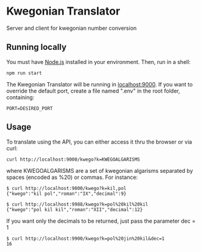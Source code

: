 # Kwegonian Translator
Server and client for kwegonian number conversion

## Running locally
You must have [Node.js](https://nodejs.org) installed in your environment.
Then, run in a shell:
```
npm run start
```
The Kwegonian Translator will be running in [localhost:9000](http://localhost:9000).
If you want to override the default port, create a file named ".env" in the root folder,
containing:
```
PORT=DESIRED_PORT
```

## Usage
To translate using the API, you can either access it thru
the browser or via curl:
```
curl http://localhost:9000/kwego?k=KWEGOALGARISMS
```
where KWEGOALGARISMS are a set of kwegonian algarisms separated
by spaces (encoded as %20) or commas. For instance:

```
$ curl http://localhost:9000/kwego?k=kil,pol
{"kwego":"kil pol","roman":"IX","decimal":9}

$ curl http://localhost:9988/kwego?k=pol%20kil%20kil
{"kwego":"pol kil kil","roman":"XII","decimal":12}
```

If you want only the decimals to be returned, just pass the parameter dec = 1
```
$ curl http://localhost:9900/kwego?k=pol%20jin%20kil&dec=1
16
```
